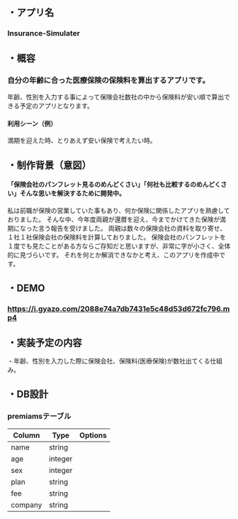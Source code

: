 ## ・アプリ名
### Insurance-Simulater

## ・概容
### 自分の年齢に合った医療保険の保険料を算出するアプリです。
年齢、性別を入力する事によって保険会社数社の中から保険料が安い順で算出できる予定のアプリとなります。

#### 利用シーン（例）
満期を迎えた時、とりあえず安い保険で考えたい時。

## ・制作背景（意図）
#### 「保険会社のパンフレット見るのめんどくさい」「何社も比較するのめんどくさい」そんな思いを解決するために開発中。
私は前職が保険の営業していた事もあり、何か保険に関係したアプリを熟慮しておりました。
そんな中、今年度両親が還暦を迎え、今までかけてきた保険が満期になった言う報告を受けました。
両親は数々の保険会社の資料を取り寄せ、１社１社保険会社の保険料を計算しておりました。
保険会社のパンフレットを１度でも見たことがある方ならご存知だと思いますが、非常に字が小さく、全体的に見づらいです。
それを何とか解消できなかと考え、このアプリを作成中です。

## ・DEMO
### https://i.gyazo.com/2088e74a7db7431e5c48d53d672fc796.mp4

## ・実装予定の内容
・年齢、性別を入力した際に保険会社、保険料(医療保険)が数社出てくる仕組み。

## ・DB設計
### premiamsテーブル
|Column|Type|Options|
|------|----|-------|
|name|string||
|age|integer||
|sex|integer||
|plan|string||
|fee|string||
|company|string||

